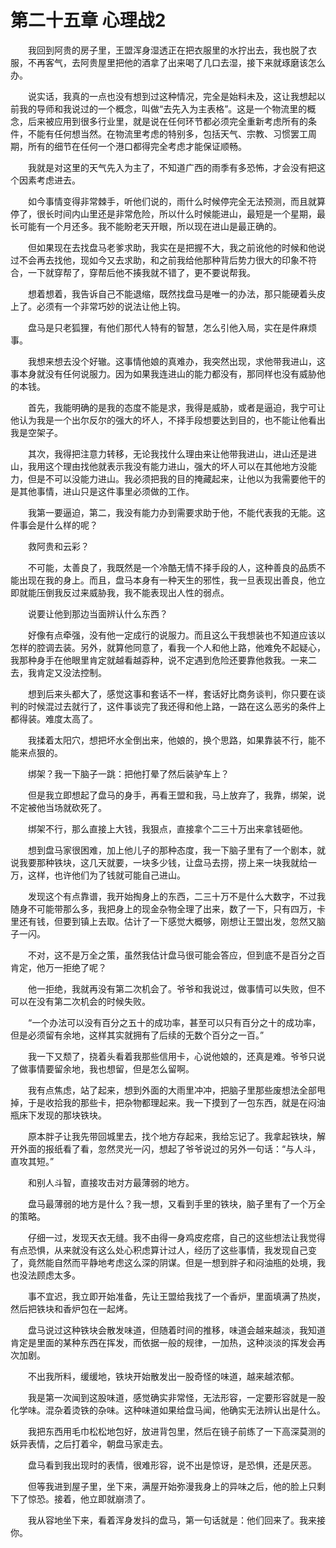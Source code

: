 # 第二十五章 心理战2


　　我回到阿贵的房子里，王盟浑身湿透正在把衣服里的水拧出去，我也脱了衣服，不再客气，去阿贵屋里把他的酒拿了出来喝了几口去湿，接下来就琢磨该怎么办。

　　说实话，我真的一点也没有想到过这种情况，完全是始料未及，这让我想起以前我的导师和我说过的一个概念，叫做“去先入为主表格”。这是一个物流里的概念，后来被应用到很多行业里，就是说在任何环节都必须完全重新考虑所有的条件，不能有任何想当然。在物流里考虑的特别多，包括天气、宗教、习惯罢工周期，所有的细节在任何一个港口都得完全考虑才能保证顺畅。

　　我就是对这里的天气先入为主了，不知道广西的雨季有多恐怖，才会没有把这个因素考虑进去。

　　如今事情变得非常棘手，听他们说的，雨什么时候停完全无法预测，而且就算停了，很长时间内山里还是非常危险，所以什么时候能进山，最短是一个星期，最长可能有一个月还多。我不能盼老天开眼，所以现在进山是最正确的。

　　但如果现在去找盘马老爹求助，我实在是把握不大，我之前讹他的时候和他说过不会再去找他，现如今又去求助，和之前我给他那种背后势力很大的印象不符合，一下就穿帮了，穿帮后他不揍我就不错了，更不要说帮我。

　　想着想着，我告诉自己不能退缩，既然找盘马是唯一的办法，那只能硬着头皮上了。必须有一个非常巧妙的说法让他上钩。

　　盘马是只老狐狸，有他们那代人特有的智慧，怎么引他入局，实在是件麻烦事。

　　我想来想去没个好辙。这事情他娘的真难办，我突然出现，求他带我进山，这事本身就没有任何说服力。因为如果我连进山的能力都没有，那同样也没有威胁他的本钱。

　　首先，我能明确的是我的态度不能是求，我得是威胁，或者是逼迫，我宁可让他认为我是一个出尔反尔的强大的坏人，不择手段想要达到目的，也不能让他看出我是空架子。

　　其次，我得把注意力转移，无论我找什么理由来让他带我进山，进山还是进山，我用这个理由找他就表示我没有能力进山，强大的坏人可以在其他地方没能力，但是不可以没能力进山。我必须把我的目的掩藏起来，让他以为我需要他干的是其他事情，进山只是这件事里必须做的工作。

　　我第一要逼迫，第二，我没有能力办到需要求助于他，不能代表我的无能。这件事会是什么样的呢？

　　救阿贵和云彩？

　　不可能，太善良了，我既然是一个冷酷无情不择手段的人，这种善良的品质不能出现在我的身上。而且，盘马本身有一种天生的邪性，我一旦表现出善良，他立即就能压倒我反过来威胁我，我不能表现出人性的弱点。

　　说要让他到那边当面辨认什么东西？

　　好像有点牵强，没有他一定成行的说服力。而且这么干我想装也不知道应该以怎样的腔调去装。另外，就算他同意了，看我一个人和他上路，他难免不起疑心，我那种身手在他眼里肯定就越看越孬种，说不定遇到危险还要靠他救我。一来二去，我肯定又没法控制。

　　想到后来头都大了，感觉这事和套话不一样，套话好比商务谈判，你只要在谈判的时候混过去就行了，这件事谈完了我还得和他上路，一路在这么恶劣的条件上都得装。难度太高了。

　　我揉着太阳穴，想把坏水全倒出来，他娘的，换个思路，如果靠装不行，能不能来点狠的。

　　绑架？我一下脑子一跳：把他打晕了然后装驴车上？

　　但是我立即想起了盘马的身手，再看王盟和我，马上放弃了，我靠，绑架，说不定被他当场就砍死了。

　　绑架不行，那么直接上大钱，我狠点，直接拿个二三十万出来拿钱砸他。

　　想到盘马家很困难，加上他儿子的那种态度，我一下脑子里有了一个剧本，就说我要那种铁块，这几天就要，一块多少钱，让盘马去捞，捞上来一块我就给一万，这样，也许他们为了钱就可能自己进山。

　　发现这个有点靠谱，我开始掏身上的东西，二三十万不是什么大数字，不过我随身不可能带那么多，我把身上的现金杂物全理了出来，数了一下，只有四万，卡里还有钱，但要到镇上去取。估计了一下感觉大概够，刚想让王盟出发，忽然又脑子一闪。

　　不对，这不是万全之策，虽然我估计盘马很可能会答应，但到底不是百分之百肯定，他万一拒绝了呢？

　　他一拒绝，我就再没有第二次机会了。爷爷和我说过，做事情可以失败，但不可以在没有第二次机会的时候失败。

　　“一个办法可以没有百分之五十的成功率，甚至可以只有百分之十的成功率，但是必须留有余地，这样其实就拥有了后续的无数个百分之一百。”

　　我一下又颓了，挠着头看着我那些信用卡，心说他娘的，还真是难。爷爷只说了做事情要留余地，我也想留，但是怎么留啊。

　　我有点焦虑，站了起来，想到外面的大雨里冲冲，把脑子里那些废想法全部甩掉，于是收拾我的那些卡，把杂物都理起来。我一下摸到了一包东西，就是在闷油瓶床下发现的那块铁块。

　　原本胖子让我先带回城里去，找个地方存起来，我给忘记了。我拿起铁块，解开外面的报纸看了看，忽然灵光一闪，想起了爷爷说过的另外一句话：“与人斗，直攻其短。”

　　和别人斗智，直接攻击对方最薄弱的地方。

　　盘马最薄弱的地方是什么？我一想，又看到手里的铁块，脑子里有了一个万全的策略。

　　仔细一过，发现天衣无缝。我不由得一身鸡皮疙瘩，自己的这些想法让我觉得有点恐惧，从来就没有这么处心积虑算计过人，经历了这些事情，我发现自己变了，竟然能自然而平静地考虑这么深的阴谋。但是一想到胖子和闷油瓶的处境，我也没法顾虑太多。

　　事不宜迟，我立即开始准备，先让王盟给我找了一个香炉，里面填满了热炭，然后把铁块和香炉包在一起烤。

　　盘马说过这种铁块会散发味道，但随着时间的推移，味道会越来越淡，我知道肯定是里面的某种东西在挥发，而依据一般的规律，一加热，这种淡淡的挥发会再次加剧。

　　不出我所料，缓缓地，铁块开始散发出一股奇怪的味道，越来越浓郁。

　　我是第一次闻到这股味道，感觉确实非常怪，无法形容，一定要形容就是一股化学味。混杂着烫铁的杂味。这种味道如果给盘马闻，他确实无法辨认出是什么。

　　我把东西用毛巾松松地包好，放进背包里，然后在镜子前练了一下高深莫测的妖异表情，之后打着伞，朝盘马家走去。

　　盘马看到我出现时的表情，很难形容，说不出是惊讶，是恐惧，还是厌恶。

　　但等我进到屋子里，坐下来，满屋开始弥漫我身上的异味之后，他的脸上只剩下了惊恐。接着，他立即就崩溃了。

　　我从容地坐下来，看着浑身发抖的盘马，第一句话就是：他们回来了。我来接你。 


